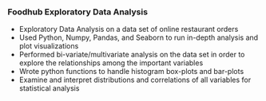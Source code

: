 ### Foodhub Exploratory Data Analysis
- Exploratory Data Analysis on a data set of online restaurant orders
- Used Python, Numpy, Pandas, and Seaborn to run in-depth analysis and plot visualizations
- Performed bi-variate/multivariate analysis on the data set in order to explore the relationships among the important variables
- Wrote python functions to handle histogram box-plots and bar-plots
- Examine and interpret distributions and correlations of all variables for statistical analysis 
